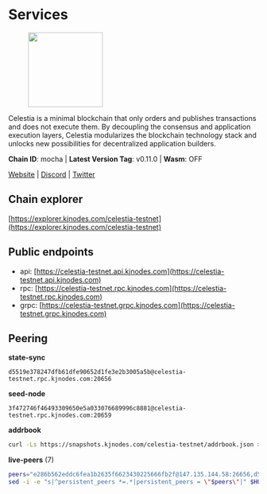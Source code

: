 # Services

<figure><img src="https://raw.githubusercontent.com/kj89/testnet_manuals/main/pingpub/logos/celestia.png" width="150" alt=""><figcaption></figcaption></figure>

Celestia is a minimal blockchain that only orders and publishes transactions and  does not execute them. By decoupling the consensus and application execution layers,  Celestia modularizes the blockchain technology stack and unlocks new possibilities  for decentralized application builders.

**Chain ID**: mocha | **Latest Version Tag**: v0.11.0 | **Wasm**: OFF

[Website](https://celestia.org) | [Discord](https://discord.gg/celestiacommunity) | [Twitter](https://twitter.com/CelestiaOrg)




## Chain explorer
[https://explorer.kjnodes.com/celestia-testnet](https://explorer.kjnodes.com/celestia-testnet)

## Public endpoints

* api: [https://celestia-testnet.api.kjnodes.com](https://celestia-testnet.api.kjnodes.com)
* rpc: [https://celestia-testnet.rpc.kjnodes.com](https://celestia-testnet.rpc.kjnodes.com)
* grpc: [https://celestia-testnet.grpc.kjnodes.com](https://celestia-testnet.grpc.kjnodes.com)

## Peering

**state-sync**

```text
d5519e378247dfb61dfe90652d1fe3e2b3005a5b@celestia-testnet.rpc.kjnodes.com:20656
```

**seed-node**

```text
3f472746f46493309650e5a033076689996c8881@celestia-testnet.rpc.kjnodes.com:20659
```

**addrbook**
```bash
curl -Ls https://snapshots.kjnodes.com/celestia-testnet/addrbook.json > $HOME/.celestia-app/config/addrbook.json
```

**live-peers** (7)
```bash
peers="e286b562eddc6fea1b2635f6623430225666fb2f@147.135.144.58:26656,d5519e378247dfb61dfe90652d1fe3e2b3005a5b@65.109.68.190:20656,3ad7f2d36f5e15d902c7aff7a305bea40f03f95c@163.172.111.148:26656,6a03b088a9e183e7faa897afcc6b50c6971a4cd5@159.69.5.164:26656,c1c0813668f8e67237f09cf9f57af802a0dc2f93@168.119.226.107:26756,0d8b40858dcdf1e4370b2ed66b632bddf13a150d@75.119.143.147:26656,1472a4f4bdfd5933c68399f6b47943fc2b24cf9f@185.196.20.114:26656"
sed -i -e "s|^persistent_peers *=.*|persistent_peers = \"$peers\"|" $HOME/.celestia-app/config/config.toml
```

